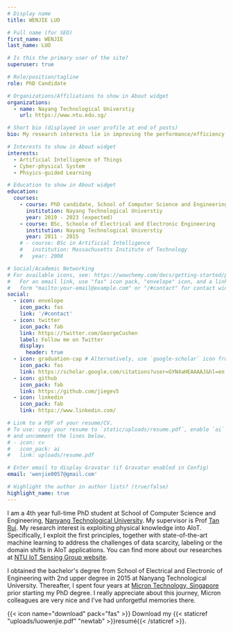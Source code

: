 ```yaml
---
# Display name
title: WENJIE LUO

# Full name (for SEO)
first_name: WENJIE
last_name: LUO

# Is this the primary user of the site?
superuser: true

# Role/position/tagline
role: PhD Candidate

# Organizations/Affiliations to show in About widget
organizations:
  - name: Nayang Technological Universtiy
    url: https://www.ntu.edu.sg/

# Short bio (displayed in user profile at end of posts)
bio: My research interests lie in improving the performance/efficiency of artificial intelligence (AI) powered Internet of things (IoT) systems.

# Interests to show in About widget
interests:
  - Artificial Intelligence of Things
  - Cyber-physical System
  - Phsyics-guided Learning

# Education to show in About widget
education:
  courses:
    - course: PhD candidate, School of Computer Science and Engineering
      institution: Nayang Technological Universtiy
      year: 2019 - 2023 (expected)
    - course: BSc, Schoole of Electrical and Electronic Engineering
      institution: Nayang Technological Universtiy
      year: 2011 - 2015
    # - course: BSc in Artificial Intelligence
    #   institution: Massachusetts Institute of Technology
    #   year: 2008

# Social/Academic Networking
# For available icons, see: https://wowchemy.com/docs/getting-started/page-builder/#icons
#   For an email link, use "fas" icon pack, "envelope" icon, and a link in the
#   form "mailto:your-email@example.com" or "/#contact" for contact widget.
social:
  - icon: envelope
    icon_pack: fas
    link: '/#contact'
  - icon: twitter
    icon_pack: fab
    link: https://twitter.com/GeorgeCushen
    label: Follow me on Twitter
    display:
      header: true
  - icon: graduation-cap # Alternatively, use `google-scholar` icon from `ai` icon pack
    icon_pack: fas
    link: https://scholar.google.com/citations?user=GYN4aHEAAAAJ&hl=en
  - icon: github
    icon_pack: fab
    link: https://github.com/jiegev5
  - icon: linkedin
    icon_pack: fab
    link: https://www.linkedin.com/

# Link to a PDF of your resume/CV.
# To use: copy your resume to `static/uploads/resume.pdf`, enable `ai` icons in `params.yaml`,
# and uncomment the lines below.
# - icon: cv
#   icon_pack: ai
#   link: uploads/resume.pdf

# Enter email to display Gravatar (if Gravatar enabled in Config)
email: 'wenjie0057@gmail.com'

# Highlight the author in author lists? (true/false)
highlight_name: true
---
```


I am a 4th year full-time PhD student at School of Computer Science and Engineering, [Nanyang Technological University](https://www.ntu.edu.sg/Pages/home.aspx). My supervisor is Prof [Tan Rui](https://www.ntu.edu.sg/home/tanrui/). My research interest is exploiting physical knowledge into AIoT. Specifically, I exploit the first principles, together with state-of-the-art machine learning to address the challenges of data scarcity, labeling or the domain shifts in AIoT applications. You can find more about our researches at [NTU IoT Sensing Group website](https://ntuiot.xyz/).

I obtained the bachelor's degree from School of Electrical and Electronic of Engineering with 2nd upper degree in 2015 at Nanyang Technological University. Thereafter, I spent four years at [Micron Technology, Singapore](https://www.micron.com/) prior starting my PhD degree. I really appreciate about this journey, Micron colleagues are very nice and I've had unforgetful memories there.

<!-- % From 2015 to 2018, I worked as a product engineer at MSB, where the scope is developing Functional Development Verification (FDV) test for [Micron 3D NAND products](https://www.micron.com/products/nand-flash). I joined Yield Enhancement team at Fab10N in August of 2018, where I worked as a Electrical Failure Analysis (EFA). The new job scope is to perform wafer-level electrical failure analysis for NAND products. -->

{{< icon name="download" pack="fas" >}} Download my {{< staticref "uploads/luowenjie.pdf" "newtab" >}}resumé{{< /staticref >}}.
